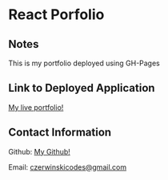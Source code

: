 # React Porfolio

## Notes
This is my portfolio deployed using GH-Pages

## Link to Deployed Application
[My live portfolio!](https://jonkhunkle.github.io/reactportfolio/)

## Contact Information 
Github: [My Github!](https://github.com/JonkHunkle)

Email: czerwinskicodes@gmail.com
